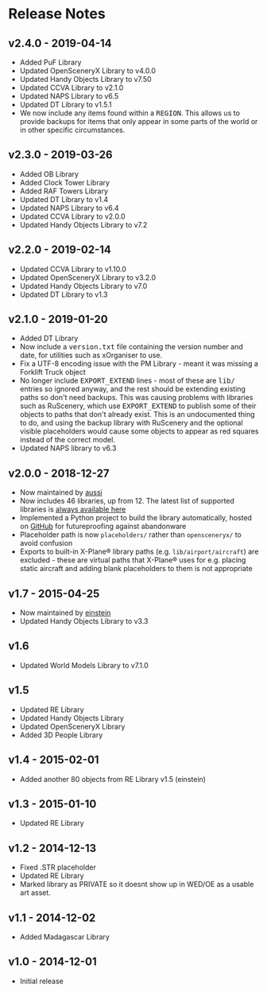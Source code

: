 # Release Notes

## v2.4.0 - 2019-04-14

* Added PuF Library
* Updated OpenSceneryX Library to v4.0.0
* Updated Handy Objects Library to v7.50
* Updated CCVA Library to v2.1.0
* Updated NAPS Library to v6.5
* Updated DT Library to v1.5.1
* We now include any items found within a <tt>REGION</tt>. This allows us to provide backups for items that only appear in some parts of the world or in other specific circumstances.

## v2.3.0 - 2019-03-26

* Added OB Library
* Added Clock Tower Library
* Added RAF Towers Library
* Updated DT Library to v1.4
* Updated NAPS Library to v6.4
* Updated CCVA Library to v2.0.0
* Updated Handy Objects Library to v7.2

## v2.2.0 - 2019-02-14

* Updated CCVA Library to v1.10.0
* Updated OpenSceneryX Library to v3.2.0
* Updated Handy Objects Library to v7.0
* Updated DT Library to v1.3

## v2.1.0 - 2019-01-20

* Added DT Library
* Now include a <tt>version.txt</tt> file containing the version number and date, for utilities such as xOrganiser to use.
* Fix a UTF-8 encoding issue with the PM Library - meant it was missing a Forklift Truck object
* No longer include <tt>EXPORT_EXTEND</tt> lines - most of these are <tt>lib/</tt> entries so ignored anyway, and the rest should be extending existing paths so don't need backups. This was causing problems with libraries such as RuScenery, which use <tt>EXPORT_EXTEND</tt> to publish some of their objects to paths that don't already exist. This is an undocumented thing to do, and using the backup library with RuScenery and the optional visible placeholders would cause some objects to appear as red squares instead of the correct model.
* Updated NAPS library to v6.3

## v2.0.0 - 2018-12-27

* Now maintained by [aussi](https://forums.x-plane.org/index.php?/profile/2431-aussi/)
* Now includes 46 libraries, up from 12. The latest list of supported libraries is [always available here](https://github.com/aussig/X-Plane-Backup-Library/tree/master/libraries)
* Implemented a Python project to build the library automatically, hosted on [GitHub](https://github.com/aussig/X-Plane-Backup-Library) for futureproofing against abandonware
* Placeholder path is now `placeholders/` rather than `opensceneryx/` to avoid confusion
* Exports to built-in X-Plane® library paths (e.g. `lib/airport/aircraft`) are excluded - these are virtual paths that X-Plane® uses for e.g. placing static aircraft and adding blank placeholders to them is not appropriate

## v1.7 - 2015-04-25

* Now maintained by [einstein](https://forums.x-plane.org/index.php?/profile/389608-einstein/)
* Updated Handy Objects Library to v3.3

## v1.6

* Updated World Models Library to v7.1.0

## v1.5

* Updated RE Library
* Updated Handy Objects Library
* Updated OpenSceneryX Library
* Added 3D People Library

## v1.4 - 2015-02-01

* Added another 80 objects from RE Library v1.5 (einstein)

## v1.3 - 2015-01-10

* Updated RE Library

## v1.2 - 2014-12-13

* Fixed .STR placeholder
* Updated RE Library
* Marked library as PRIVATE so it doesnt show up in WED/OE as a usable art asset.

## v1.1 - 2014-12-02

* Added Madagascar Library

## v1.0 - 2014-12-01

* Initial release